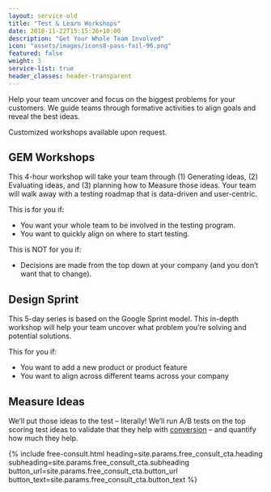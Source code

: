 ```yaml
---
layout: service-old
title: "Test & Learn Workshops"
date: 2018-11-22T15:15:26+10:00
description: "Get Your Whole Team Involved"
icon: "assets/images/icons8-pass-fail-96.png"
featured: false
weight: 3
service-list: true
header_classes: header-transparent
---
```


Help your team uncover and focus on the biggest problems for your customers. We guide teams through formative activities to align goals and reveal the best ideas.

Customized workshops available upon request.

## GEM Workshops

This 4-hour workshop will take your team through (1) Generating ideas, (2) Evaluating ideas, and (3) planning how to Measure those ideas. Your team will walk away with a testing roadmap that is data-driven and user-centric.

This is for you if:

- You want your whole team to be involved in the testing program.
- You want to quickly align on where to start testing.

This is NOT for you if:

- Decisions are made from the top down at your company (and you don’t want that to change).

## Design Sprint

This 5-day series is based on the Google Sprint model. This in-depth workshop will help your team uncover what problem you’re solving and potential solutions.

This for you if:

- You want to add a new product or product feature
- You want to align across different teams across your company

## Measure Ideas

We’ll put those ideas to the test – literally! We’ll run A/B tests on the top scoring test ideas to validate that they help with <a class="glossary-word" href="https://experimentzone.com/support/glossary/#Conversion">conversion</a> – and quantify how much they help.

{% include free-consult.html heading=site.params.free_consult_cta.heading
subheading=site.params.free_consult_cta.subheading
button_url=site.params.free_consult_cta.button_url
button_text=site.params.free_consult_cta.button_text %}
